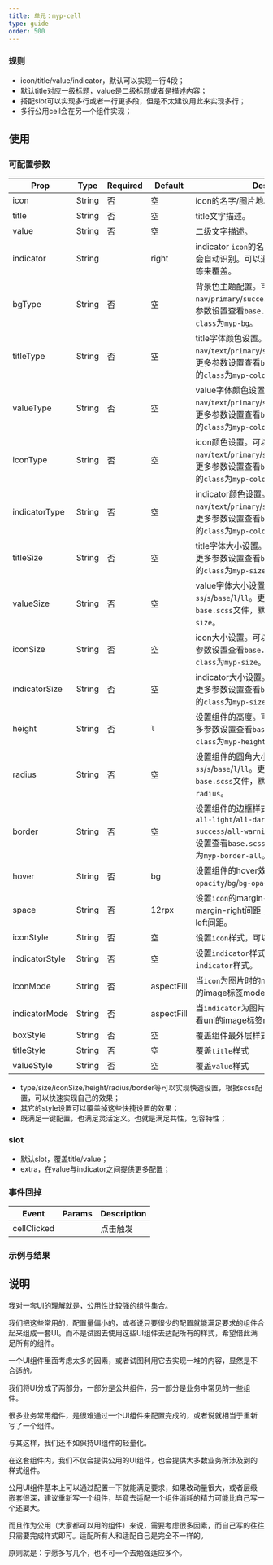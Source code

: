 ```yaml
---
title: 单元：myp-cell
type: guide
order: 500
---
```


### 规则

- icon/title/value/indicator，默认可以实现一行4段；
- 默认title对应一级标题，value是二级标题或者是描述内容；
- 搭配slot可以实现多行或者一行更多段，但是不太建议用此来实现多行；
- 多行公用cell会在另一个组件实现；

## 使用

### 可配置参数

| Prop | Type | Required | Default | Description |
|-------------|------------|--------|--------|-----|
| icon | String | 否 | 空 | icon的名字/图片地址，图片会自动识别。 |
| title | String | 否 | 空 | title文字描述。 |
| value | String | 否 | 空 | 二级文字描述。 |
| indicator | String |  | right | indicator `icon`的名字，或者图片地址。图片会自动识别。可以通过indicator为空字符串等来覆盖。 |
| bgType | String | 否 | 空 | 背景色主题配置。可以取`nav`/`primary`/`success`/`warning`/`error`。更多参数设置查看`base.scss`文件，默认对应的`class`为`myp-bg`。 |
| titleType | String | 否 | 空 | title字体颜色设置。可以取`nav`/`text`/`primary`/`success`/`warning`/`error`。更多参数设置查看`base.scss`文件，默认对应的`class`为`myp-color`。 |
| valueType | String | 否 | 空 | value字体颜色设置。可以取`nav`/`text`/`primary`/`success`/`warning`/`error`。更多参数设置查看`base.scss`文件，默认对应的`class`为`myp-color`。|
| iconType | String | 否 | 空 | icon颜色设置。可以取`nav`/`text`/`primary`/`success`/`warning`/`error`。更多参数设置查看`base.scss`文件，默认对应的`class`为`myp-color`。|
| indicatorType | String | 否 | 空 | indicator颜色设置。可以取`nav`/`text`/`primary`/`success`/`warning`/`error`。更多参数设置查看`base.scss`文件，默认对应的`class`为`myp-color`。|
| titleSize | String | 否 | 空 | title字体大小设置。可以取`ss`/`s`/`base`/`l`/`ll`。更多参数设置查看`base.scss`文件，默认对应的`class`为`myp-size`。|
| valueSize | String | 否 | 空 | value字体大小设置。可以取`ss`/`s`/`base`/`l`/`ll`。更多参数设置查看`base.scss`文件，默认对应的`class`为`myp-size`。|
| iconSize | String | 否 | 空 | icon大小设置。可以取`ss`/`s`/`base`/`l`/`ll`。更多参数设置查看`base.scss`文件，默认对应的`class`为`myp-size`。|
| indicatorSize | String | 否 | 空 | indicator大小设置。可以取`ss`/`s`/`base`/`l`/`ll`。更多参数设置查看`base.scss`文件，默认对应的`class`为`myp-size`。 |
| height | String | 否 | `l` | 设置组件的高度。可以取`ss`/`s`/`base`/`l`/`ll`。更多参数设置查看`base.scss`文件，默认对应的`class`为`myp-height`。
| radius | String | 否 | 空 | 设置组件的圆角大小。可以取`ss`/`s`/`base`/`l`/`ll`。更多参数设置查看`base.scss`文件，默认对应的`class`为`myp-radius`。|
| border | String | 否 | 空 | 设置组件的边框样式。边框设置。可以取`all-light`/`all-dark`/`all-primary`/`all-success`/`all-warning`/`all-error`。更多参数设置查看`base.scss`文件，默认对应的`class`为`myp-border-all`。|
| hover | String | 否 | bg | 设置组件的hover效果，可以取`opacity`/`bg`/`bg-opacity`。|
| space | String | 否 | 12rpx | 设置`icon`的margin-right间距，`title`的margin-right间距 ，`indicator`的margin-left间距。|
| iconStyle | String | 否 | 空 | 设置`icon`样式，可以覆盖之前`icon`样式。|
| indicatorStyle | String | 否 | 空 | 设置`indicator`样式，可以覆盖之前`indicator`样式。|
| iconMode | String | 否 | aspectFill | 当`icon`为图片时的mode，更多参数查看uni的image标签mode属性。|
| indicatorMode | String | 否 | aspectFill | 当`indicator`为图片时的mode，更多参数查看uni的image标签mode属性。 |
| boxStyle | String | 否 | 空 | 覆盖组件最外层样式。 |
| titleStyle | String | 否 | 空 | 覆盖`title`样式 |
| valueStyle | String | 否 | 空 | 覆盖`value`样式 |

- type/size/iconSize/height/radius/border等可以实现快速设置，根据scss配置，可以快速实现自己的效果；
- 其它的style设置可以覆盖掉这些快捷设置的效果；
- 既满足一键配置，也满足灵活定义。也就是满足共性，包容特性；

### slot

- 默认slot，覆盖title/value；
- extra，在value与indicator之间提供更多配置；

### 事件回掉
| Event     | Params   | Description  |
|--------|--------|-----|
| cellClicked | | 点击触发 |

### 示例与结果

## 说明
我对一套UI的理解就是，公用性比较强的组件集合。

我们把这些常用的，配置量偏小的，或者说只要很少的配置就能满足要求的组件合起来组成一套UI。而不是试图去使用这些UI组件去适配所有的样式，希望借此满足所有的组件。

一个UI组件里面考虑太多的因素，或者试图利用它去实现一堆的内容，显然是不合适的。

我们将UI分成了两部分，一部分是公共组件，另一部分是业务中常见的一些组件。

很多业务常用组件，是很难通过一个UI组件来配置完成的，或者说就相当于重新写了一个组件。

与其这样，我们还不如保持UI组件的轻量化。

在这套组件内，我们不仅会提供公用的UI组件，也会提供大多数业务所涉及到的样式组件。

公用UI组件基本上可以通过配置一下就能满足要求，如果改动量很大，或者层级嵌套很深，建议重新写一个组件，毕竟去适配一个组件消耗的精力可能比自己写一个还要大。

而且作为公用（大家都可以用的组件）来说，需要考虑很多因素，而自己写的往往只需要完成样式即可。适配所有人和适配自己是完全不一样的。

原则就是：宁愿多写几个，也不可一个去勉强适应多个。
